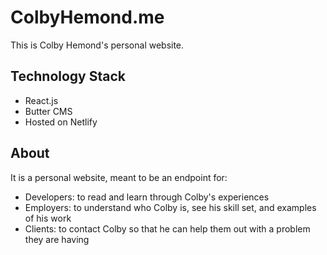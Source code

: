 # ColbyHemond.me

This is Colby Hemond's personal website.

## Technology Stack

- React.js
- Butter CMS
- Hosted on Netlify

## About

It is a personal website, meant to be an endpoint for:
- Developers: to read and learn through Colby's experiences
- Employers: to understand who Colby is, see his skill set, and examples of his work
- Clients: to contact Colby so that he can help them out with a problem they are having